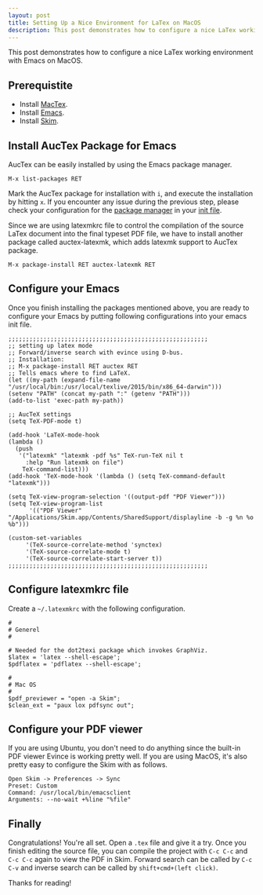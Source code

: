 ```yaml
---
layout: post
title: Setting Up a Nice Environment for LaTex on MacOS
description: This post demonstrates how to configure a nice LaTex working environment with Emacs on MacOS.
---
```


This post demonstrates how to configure a nice LaTex working environment with Emacs on MacOS.

## Prerequistite
- Install [MacTex](MacTeX).
- Install [Emacs](https://www.gnu.org/software/emacs/).
- Install [Skim](http://skim-app.sourceforge.net/).

## Install AucTex Package for Emacs
AucTex can be easily installed by using the Emacs package manager.

```
M-x list-packages RET
```
Mark the AucTex package for installation with `i`, and execute the installation by hitting `x`. If you encounter any issue during the previous step, please check your configuration for the [package manager](https://www.emacswiki.org/emacs/ELPA) in your [init file](https://www.emacswiki.org/emacs/InitFile#init_file).

Since we are using latexmkrc file to control the compilation of the source LaTex document into the final typeset PDF file, we have to install another package called auctex-latexmk, which adds latexmk support to AucTex package.

```
M-x package-install RET auctex-latexmk RET
```

## Configure your Emacs
Once you finish installing the packages mentioned above, you are ready to configure your Emacs by putting following configurations into your emacs init file.

```
;;;;;;;;;;;;;;;;;;;;;;;;;;;;;;;;;;;;;;;;;;;;;;;;;;;;;;;;;
;; setting up latex mode
;; Forward/inverse search with evince using D-bus.
;; Installation:
;; M-x package-install RET auctex RET
;; Tells emacs where to find LaTeX.
(let ((my-path (expand-file-name "/usr/local/bin:/usr/local/texlive/2015/bin/x86_64-darwin")))
(setenv "PATH" (concat my-path ":" (getenv "PATH")))
(add-to-list 'exec-path my-path)) 

;; AucTeX settings
(setq TeX-PDF-mode t)

(add-hook 'LaTeX-mode-hook
(lambda ()
  (push
   '("latexmk" "latexmk -pdf %s" TeX-run-TeX nil t
     :help "Run latexmk on file")
    TeX-command-list)))
(add-hook 'TeX-mode-hook '(lambda () (setq TeX-command-default "latexmk")))

(setq TeX-view-program-selection '((output-pdf "PDF Viewer")))
(setq TeX-view-program-list
      '(("PDF Viewer" "/Applications/Skim.app/Contents/SharedSupport/displayline -b -g %n %o %b")))

(custom-set-variables
     '(TeX-source-correlate-method 'synctex)
     '(TeX-source-correlate-mode t)
     '(TeX-source-correlate-start-server t))
;;;;;;;;;;;;;;;;;;;;;;;;;;;;;;;;;;;;;;;;;;;;;;;;;;;;;;;;;
```

## Configure latexmkrc file
Create a `~/.latexmkrc` with the following configuration.

```
#
# Generel
#

# Needed for the dot2texi package which invokes GraphViz.
$latex = 'latex --shell-escape';
$pdflatex = 'pdflatex --shell-escape';

# 
# Mac OS
#
$pdf_previewer = "open -a Skim";
$clean_ext = "paux lox pdfsync out";
```

## Configure your PDF viewer
If you are using Ubuntu, you don't need to do anything since the built-in PDF viewer Evince is working pretty well. If you are using MacOS, it's also pretty easy to configure the Skim with as follows.

```
Open Skim -> Preferences -> Sync
Preset: Custom
Command: /usr/local/bin/emacsclient
Arguments: --no-wait +%line "%file"
```

## Finally
Congratulations! You're all set. Open a `.tex` file and give it a try. Once you finish editing the source file, you can compile the project with `C-c C-c` and `C-c C-c` again to view the PDF in Skim. Forward search can be called by `C-c C-v` and inverse search can be called by `shift+cmd+(left click)`. 

Thanks for reading!

